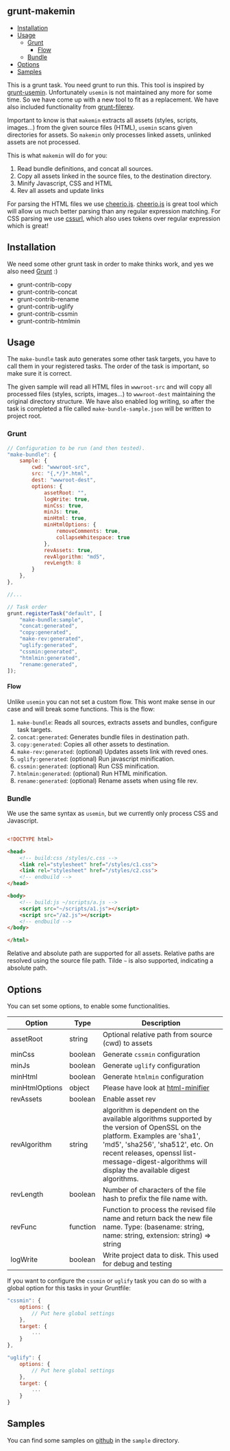 grunt-makemin
--

<!-- TOC -->

- [Installation](#installation)
- [Usage](#usage)
    - [Grunt](#grunt)
        - [Flow](#flow)
    - [Bundle](#bundle)
- [Options](#options)
- [Samples](#samples)

<!-- /TOC -->

This is a grunt task. You need grunt to run this. This tool is inspired by [grunt-usemin](https://github.com/yeoman/grunt-usemin). Unfortunately ```usemin``` is not maintained any more for some time. So we have come up with a new tool to fit as a replacement. We have also included functionality from [grunt-filerev](https://github.com/yeoman/grunt-filerev). 

Important to know is that ```makemin``` extracts all assets (styles, scripts, images...) from the given source files (HTML), ```usemin``` scans given directories for assets. So ```makemin``` only processes linked assets, unlinked assets are not processed.

This is what ```makemin``` will do for you:

1. Read bundle definitions, and concat all sources.
2. Copy all assets linked in the source files, to the destination directory.
3. Minify Javascript, CSS and HTML
4. Rev all assets and update links

For parsing the HTML files we use [cheerio.js](https://cheerio.js.org/). [cheerio.js](https://cheerio.js.org/) is great tool which will allow us much better parsing than any regular expression matching. For CSS parsing we use [cssurl](https://github.com/nzakas/cssurl), which also uses tokens over regular expression which is great!

## Installation

We need some other grunt task in order to make thinks work, and yes we also need [Grunt](https://gruntjs.com) :)

- grunt-contrib-copy
- grunt-contrib-concat
- grunt-contrib-rename
- grunt-contrib-uglify
- grunt-contrib-cssmin
- grunt-contrib-htmlmin

## Usage

The ```make-bundle``` task auto generates some other task targets, you have to call them in your registered tasks. The order of the task is important, so make sure it is correct.

The given sample will read all HTML files in ```wwwroot-src``` and will copy all processed files (styles, scripts, images...) to ```wwwroot-dest``` maintaining the original directory structure. We have also enabled log writing, so after the task is completed a file called ```make-bundle-sample.json``` will be written to project root.

### Grunt

```javascript
// Configuration to be run (and then tested).
"make-bundle": {
    sample: {
        cwd: "wwwroot-src",
        src: "{,*/}*.html",
        dest: "wwwroot-dest",
        options: {
            assetRoot: "",
            logWrite: true,
            minCss: true,
            minJs: true,
            minHtml: true,
            minHtmlOptions: {
                removeComments: true,
                collapseWhitespace: true
            },
            revAssets: true,
            revAlgorithm: "md5",
            revLength: 8
        }
    },
},

//...

// Task order
grunt.registerTask("default", [
    "make-bundle:sample",
    "concat:generated",
    "copy:generated",
    "make-rev:generated",
    "uglify:generated",
    "cssmin:generated",
    "htmlmin:generated",
    "rename:generated",
]);
```

#### Flow

Unlike ```usemin``` you can not set a custom flow. This wont make sense in our case and will break some functions. This is the flow:

1. ```make-bundle```: Reads all sources, extracts assets and bundles, configure task targets.
2. ```concat:generated```: Generates bundle files in destination path.
3. ```copy:generated```: Copies all other assets to destination.
4. ```make-rev:generated```: (optional) Updates assets link with reved ones.
5. ```uglify:generated```: (optional) Run javascript minification.
6. ```cssmin:generated```: (optional) Run CSS minification.
7. ```htmlmin:generated```: (optional) Run HTML minification.
8. ```rename:generated```: (optional) Rename assets when using file rev.

### Bundle

We use the same syntax as ```usemin```, but we currently only process CSS and Javascript. 

```html 

<!DOCTYPE html>

<head>
    <!-- build:css /styles/c.css -->
    <link rel="stylesheet" href="/styles/c1.css">
    <link rel="stylesheet" href="/styles/c2.css">
    <!-- endbuild -->
</head>

<body>
    <!-- build:js ~/scripts/a.js -->
    <script src="~/scripts/a1.js"></script>
    <script src="/a2.js"></script>
    <!-- endbuild -->
</body>

</html>

```

Relative and absolute path are supported for all assets. Relative paths are resolved using the source file path. Tilde ```~``` is also supported, indicating a absolute path.


## Options

You can set some options, to enable some functionalities.

| Option | Type | Description |
|-|-|-|
|assetRoot| string | Optional relative path from source (cwd) to assets |
|minCss| boolean | Generate ```cssmin``` configuration |
|minJs| boolean | Generate ```uglify``` configuration |
|minHtml| boolean | Generate ```htmlmin``` configuration |
|minHtmlOptions| object | Please have look at [html-minifier](https://github.com/kangax/html-minifier#options-quick-reference) |
|revAssets| boolean | Enable asset rev |
|revAlgorithm| string | algorithm is dependent on the available algorithms supported by the version of OpenSSL on the platform. Examples are 'sha1', 'md5', 'sha256', 'sha512', etc. On recent releases, openssl list-message-digest-algorithms will display the available digest algorithms. |
|revLength| boolean | Number of characters of the file hash to prefix the file name with. |
|revFunc| function | Function to process the revised file name and return back the new file name. Type: (basename: string, name: string, extension: string) => string |
|logWrite| boolean | Write project data to disk. This used for debug and testing |

If you want to configure the ```cssmin``` or ```uglify``` task you can do so with a global option for this tasks in your Gruntfile:

```js
"cssmin": {
    options: {
        // Put here global settings
    },
    target: {
        ...
    }
},

"uglify": {
    options: {
        // Put here global settings
    },
    target: {
        ...
    }
}
```

## Samples

You can find some samples on [github](https://github.com/Silver-Connection/grunt-makemin) in the ```sample``` directory.